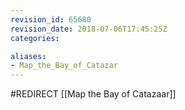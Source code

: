 ```yaml
---
revision_id: 65680
revision_date: 2018-07-06T17:45:25Z
categories:

aliases:
- Map_the_Bay_of_Catazar
---
```


#REDIRECT [[Map the Bay of Catazaar]]